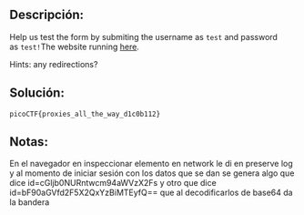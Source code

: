 ## Descripción:
Help us test the form by submiting the username as `test` and password as `test!`The website running [here](http://saturn.picoctf.net:52543/).

Hints:
any redirections?

## Solución:
```
picoCTF{proxies_all_the_way_d1c0b112}
```

## Notas:
En el navegador en inspeccionar elemento en network le di en preserve log y al momento de iniciar sesión con los datos que se dan se genera algo que dice id=cGljb0NURntwcm94aWVzX2Fs y otro que dice id=bF90aGVfd2F5X2QxYzBiMTEyfQ== que al decodificarlos de base64 da la bandera
